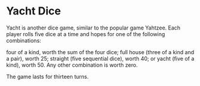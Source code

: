Yacht Dice
=====

Yacht is another dice game, similar to the popular game Yahtzee. Each player rolls five dice at a time and hopes for one of the following combinations:

four of a kind, worth the sum of the four dice;
full house (three of a kind and a pair), worth 25;
straight (five sequential dice), worth 40; or
yacht (five of a kind), worth 50.
Any other combination is worth zero.

The game lasts for thirteen turns.